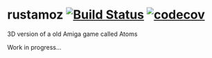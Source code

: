 # rustamoz [![Build Status](https://travis-ci.com/killkrt/rustamoz.svg?token=DL6zjFz2eeVyf4qVVvBU&branch=main)](https://travis-ci.com/killkrt/rustamoz) [![codecov](https://codecov.io/gh/killkrt/rustamoz/branch/main/graph/badge.svg?token=MFEJHZ9E47)](https://codecov.io/gh/killkrt/rustamoz)
3D version of a old Amiga game called Atoms

Work in progress...
